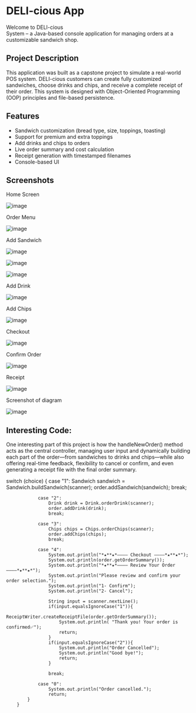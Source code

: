 # DELI-cious App

Welcome to DELI-cious  
System – a Java-based console application for managing orders at a customizable sandwich shop.

## Project Description

This application was built as a capstone project to simulate a real-world POS system.
DELI-cious customers can create fully customized sandwiches,
choose drinks and chips, and receive a complete receipt of their order. 
This system is designed with Object-Oriented Programming (OOP) principles and file-based persistence.

## Features

- Sandwich customization (bread type, size, toppings, toasting)
- Support for premium and extra toppings
- Add drinks and chips to orders
- Live order summary and cost calculation
- Receipt generation with timestamped filenames
- Console-based UI

## Screenshots
Home Screen

![image](https://github.com/user-attachments/assets/99b8dc26-b882-43e6-9cfc-744c23c70930)

Order Menu

![image](https://github.com/user-attachments/assets/a03ce6d0-8564-49a2-8037-d7458a759589)

Add Sandwich

![image](https://github.com/user-attachments/assets/4e70dfa0-0def-42f9-8593-9b44bcf50efe)

![image](https://github.com/user-attachments/assets/d08f4a38-451e-420f-b967-f90496e7b4be)

![image](https://github.com/user-attachments/assets/fb158e32-24a5-4ef5-9d56-8abf97d1fe5a)

Add Drink 

![image](https://github.com/user-attachments/assets/c89b2a06-a3cf-440c-9a45-7334d79b3a8b)

Add Chips

![image](https://github.com/user-attachments/assets/949a5a5e-8eb5-49cd-b1b8-e68474455d07)

Checkout

![image](https://github.com/user-attachments/assets/b1dd0eb9-9e15-44e0-8cc0-85cd95cbf935)

Confirm Order

![image](https://github.com/user-attachments/assets/5327ea0e-831f-41a8-aed9-40cddab11846)

 Receipt

![image](https://github.com/user-attachments/assets/9878688e-4504-42da-b3e2-557d22a4c1e4)

 Screenshot of diagram
 
![image](https://github.com/user-attachments/assets/df64e1dc-5430-4be7-bc9e-37a53def3c21)


 ## Interesting Code: 

One interesting part of this project is  how the handleNewOrder() method acts as the central controller, managing user input
and dynamically building each part of the order—from sandwiches to drinks and chips—while also offering real-time feedback,
flexibility to cancel or confirm, and even generating a receipt file with the final order summary.

switch (choice) {
                case "1":
                    Sandwich sandwich = Sandwich.buildSandwich(scanner);
                    order.addSandwich(sandwich);
                    break;

                case "2":
                    Drink drink = Drink.orderDrink(scanner);
                    order.addDrink(drink);
                    break;

                case "3":
                    Chips chips = Chips.orderChips(scanner);
                    order.addChips(chips);
                    break;

                case "4":
                    System.out.println("*★**★*―――― Checkout ――――*★**★*");
                    System.out.println(order.getOrderSummary());
                    System.out.println("*★**★*―――― Review Your Order ――――*★**★*");
                    System.out.println("Please review and confirm your order selection.");
                    System.out.println("1- Confirm");
                    System.out.println("2- Cancel");

                    String input = scanner.nextLine();
                    if(input.equalsIgnoreCase("1")){
                        ReceiptWriter.createReceiptFile(order.getOrderSummary());
                        System.out.println( "Thank you! Your order is confirmed✅");
                        return;
                    }
                    if(input.equalsIgnoreCase("2")){
                        System.out.println("Order Cancelled");
                        System.out.println("Good bye!");
                        return;
                    }

                    break;

                case "0":
                    System.out.println("Order cancelled.");
                    return;
            }
        }
